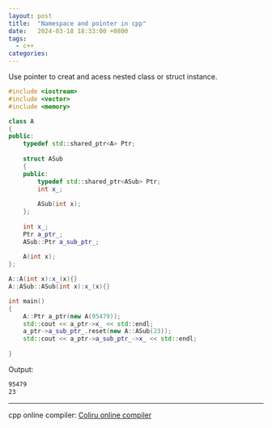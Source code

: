 ```yaml
---
layout: post
title:  "Namespace and pointer in cpp"
date:   2024-03-18 18:33:00 +0800
tags: 
  - c++
categories:
---
```


Use pointer to creat and acess nested class or struct instance.

```c++
#include <iostream>
#include <vector>
#include <memory>

class A
{
public:
    typedef std::shared_ptr<A> Ptr;
    
    struct ASub
    {
    public:
        typedef std::shared_ptr<ASub> Ptr;
        int x_;
        
        ASub(int x);
    };
    
    int x_;
    Ptr a_ptr_;
    ASub::Ptr a_sub_ptr_;
    
    A(int x);
};

A::A(int x):x_(x){}
A::ASub::ASub(int x):x_(x){}

int main()
{
    A::Ptr a_ptr(new A(95479));
    std::cout << a_ptr->x_ << std::endl;
    a_ptr->a_sub_ptr_.reset(new A::ASub(23));
    std::cout << a_ptr->a_sub_ptr_->x_ << std::endl;
    
}
```
Output:
```bash
95479
23
```
---
cpp online compiler: [Coliru online compiler](https://coliru.stacked-crooked.com/)
